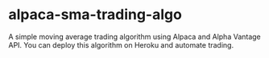 # alpaca-sma-trading-algo
A simple moving average trading algorithm using Alpaca and Alpha Vantage API. You can deploy this algorithm on Heroku and automate trading.
